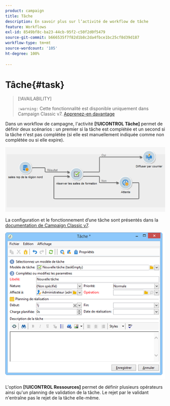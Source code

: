 ```yaml
---
product: campaign
title: Tâche
description: En savoir plus sur l’activité de workflow de tâche
feature: Workflows
exl-id: 8549bf8c-ba23-44cb-95f2-c50f2d0f5479
source-git-commit: b666535f7f82d1b8c2da4fbce1bc25cf8d39d187
workflow-type: tm+mt
source-wordcount: '105'
ht-degree: 100%

---
```


# Tâche{#task}



>[!AVAILABILITY]
>
>`:warning:` Cette fonctionnalité est disponible uniquement dans Campaign Classic v7. [Apprenez-en davantage](../../mrm/using/creating-and-managing-tasks.md)

Dans un workflow de campagne, l&#39;activité **[!UICONTROL Tâche]** permet de définir deux scénarios : un premier si la tâche est complétée et un second si la tâche n&#39;est pas complétée (si elle est manuellement indiquée comme non complétée ou si elle expire).

![](assets/mrm_task_in_workflow.png)

La configuration et le fonctionnement d’une tâche sont présentés dans la [documentation de Campaign Classic v7](../../mrm/using/creating-and-managing-tasks.md).

![](assets/wkf_task_activity.png)

L&#39;option **[!UICONTROL Ressources]** permet de définir plusieurs opérateurs ainsi qu&#39;un planning de validation de la tâche. Le rejet par le validant n&#39;entraîne pas le rejet de la tâche elle-même.
